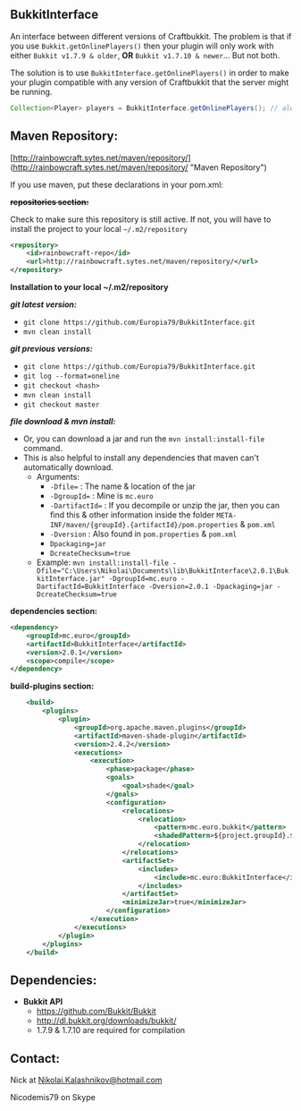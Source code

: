 BukkitInterface
---
An interface between different versions of Craftbukkit. The problem is that if you use ```Bukkit.getOnlinePlayers()```
then your plugin will only work with either ```Bukkit v1.7.9 & older```, **OR** ```Bukkit v1.7.10 & newer```... But not both.

The solution is to use ```BukkitInterface.getOnlinePlayers()``` in order to make your plugin compatible with any version 
of Craftbukkit that the server might be running.

```java
Collection<Player> players = BukkitInterface.getOnlinePlayers(); // always works !!!
```

Maven Repository:
---

[http://rainbowcraft.sytes.net/maven/repository/] (http://rainbowcraft.sytes.net/maven/repository/ "Maven Repository")

If you use maven, put these declarations in your pom.xml:

~~**repositories section:**~~

Check to make sure this repository is still active. If not, you will have to install the project to your local ```~/.m2/repository```

```xml
<repository>
    <id>rainbowcraft-repo</id>
    <url>http://rainbowcraft.sytes.net/maven/repository/</url>
</repository>
```

**Installation to your local ~/.m2/repository**

***git latest version:***

* ```git clone https://github.com/Europia79/BukkitInterface.git```
* ```mvn clean install```

***git previous versions:***
* ```git clone https://github.com/Europia79/BukkitInterface.git```
* ```git log --format=oneline```
* ```git checkout <hash>```
* ```mvn clean install```
* ```git checkout master```

***file download & mvn install:***

* Or, you can download a jar and run the ```mvn install:install-file``` command.
* This is also helpful to install any dependencies that maven can't automatically download.
  * Arguments: 
    * ```-Dfile=``` : The name & location of the jar
    * ```-DgroupId=``` : Mine is ```mc.euro```
    * ```-DartifactId=``` : If you decompile or unzip the jar, then you can find this & other information inside the folder ```META-INF/maven/{groupId}.{artifactId}/pom.properties``` & ```pom.xml```
    * ```-Dversion``` : Also found in ```pom.properties``` & ```pom.xml```
    * ```Dpackaging=jar```
    * ```DcreateChecksum=true```
  * Example: ```mvn install:install-file -Dfile="C:\Users\Nikolai\Documents\lib\BukkitInterface\2.0.1\BukkitInterface.jar" -DgroupId=mc.euro -DartifactId=BukkitInterface -Dversion=2.0.1 -Dpackaging=jar -DcreateChecksum=true```

**dependencies section:**

```xml
<dependency>
    <groupId>mc.euro</groupId>
    <artifactId>BukkitInterface</artifactId>
    <version>2.0.1</version>
    <scope>compile</scope>
</dependency>
```

**build-plugins section:**

```xml
    <build>
        <plugins>
            <plugin>
                <groupId>org.apache.maven.plugins</groupId>
                <artifactId>maven-shade-plugin</artifactId>
                <version>2.4.2</version>
                <executions>
                    <execution>
                        <phase>package</phase>
                        <goals>
                            <goal>shade</goal>
                        </goals>
                        <configuration>
                            <relocations>
                                <relocation>
                                    <pattern>mc.euro.bukkit</pattern>
                                    <shadedPattern>${project.groupId}.${project.artifactId}.bukkit</shadedPattern>
                                </relocation>
                            </relocations>
                            <artifactSet>
                                <includes>
                                    <include>mc.euro:BukkitInterface</include>
                                </includes>
                            </artifactSet>
                            <minimizeJar>true</minimizeJar>
                        </configuration>
                    </execution>
                </executions>
            </plugin>
        </plugins>
    </build>
```

Dependencies:
---

- **Bukkit API**
  * https://github.com/Bukkit/Bukkit
  * http://dl.bukkit.org/downloads/bukkit/
  * 1.7.9 & 1.7.10 are required for compilation


Contact:
---

Nick at Nikolai.Kalashnikov@hotmail.com

Nicodemis79 on Skype
